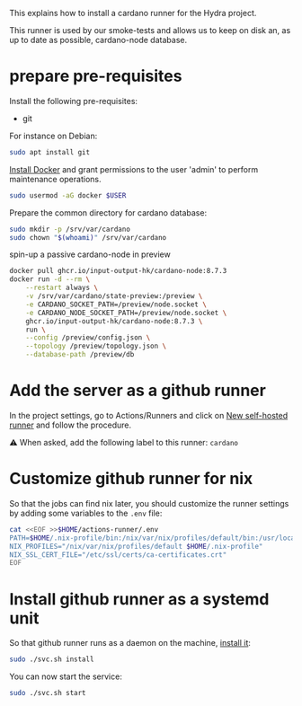 This explains how to install a cardano runner for the Hydra project.

This runner is used by our smoke-tests and allows us to keep on disk
an, as up to date as possible, cardano-node database.

# prepare pre-requisites

Install the following pre-requisites:
* git

For instance on Debian:
```bash
sudo apt install git
```

[Install Docker](https://docs.docker.com/engine/install/debian/#install-using-the-repository) 
and grant permissions to the user 'admin' to perform maintenance operations.
```bash
sudo usermod -aG docker $USER
```

Prepare the common directory for cardano database:
```bash
sudo mkdir -p /srv/var/cardano
sudo chown "$(whoami)" /srv/var/cardano
```

spin-up a passive cardano-node in preview
```bash
docker pull ghcr.io/input-output-hk/cardano-node:8.7.3
docker run -d --rm \
    --restart always \
    -v /srv/var/cardano/state-preview:/preview \
    -e CARDANO_SOCKET_PATH=/preview/node.socket \
    -e CARDANO_NODE_SOCKET_PATH=/preview/node.socket \
    ghcr.io/input-output-hk/cardano-node:8.7.3 \
    run \
    --config /preview/config.json \
    --topology /preview/topology.json \
    --database-path /preview/db
```

# Add the server as a github runner

In the project settings, go to Actions/Runners and click on [New self-hosted runner](https://github.com/input-output-hk/hydra/settings/actions/runners/new) and follow the procedure.

:warning: When asked, add the following label to this runner: `cardano`

# Customize github runner for nix

So that the jobs can find nix later, you should customize the runner settings by adding some
variables to the `.env` file:

```bash
cat <<EOF >>$HOME/actions-runner/.env
PATH=$HOME/.nix-profile/bin:/nix/var/nix/profiles/default/bin:/usr/local/bin:/usr/bin:/bin
NIX_PROFILES="/nix/var/nix/profiles/default $HOME/.nix-profile"
NIX_SSL_CERT_FILE="/etc/ssl/certs/ca-certificates.crt"
EOF
```

# Install github runner as a systemd unit


So that github runner runs as a daemon on the machine, [install it](https://docs.github.com/en/actions/hosting-your-own-runners/configuring-the-self-hosted-runner-application-as-a-service):


```bash
sudo ./svc.sh install
```

You can now start the service:

```bash
sudo ./svc.sh start
```
